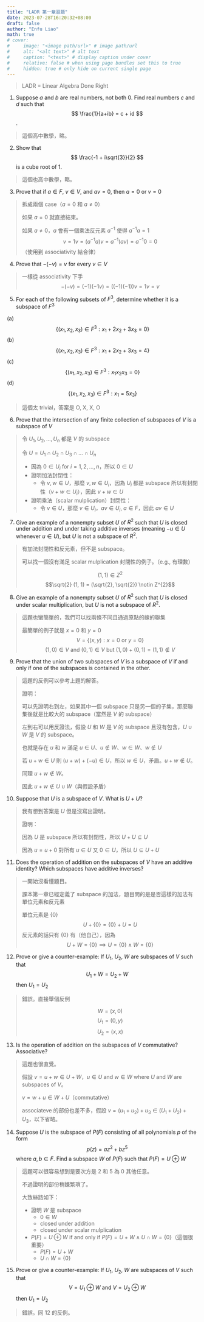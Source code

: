 ```yaml
---
title: "LADR 第一章習題"
date: 2023-07-28T16:20:32+08:00
draft: false
author: "Enfu Liao"
math: true
# cover:
#     image: "<image path/url>" # image path/url
#     alt: "<alt text>" # alt text
#     caption: "<text>" # display caption under cover
#     relative: false # when using page bundles set this to true
#     hidden: true # only hide on current single page
---
```


> LADR = Linear Algebra Done Right

1. Suppose $a$ and $b$ are real numbers, not both 0. Find real numbers $c$ and $d$ such that
$$
\frac{1}{a+ib} = c + id
$$.

> 這個高中數學，略。

2. Show that 
$$
\frac{-1 + i\sqrt{3}}{2}
$$
is a cube root of 1.

> 這個也高中數學，略。

3. Prove that if $a\in F$, $v\in V$, and $av = 0$, then $a = 0$ or $v = 0$
> 拆成兩個 case（$a = 0$ 和 $a \neq 0$）
>
> 如果 $a = 0$ 就直接結束。
>
> 如果 $a \neq 0$，$a$ 會有一個乘法反元素 $a^{-1}$ 使得 $a^{-1}a = 1$
> $$v = 1v = (a^{-1}a)v = a^{-1}(av) = a^{-1}0 = 0$$
> （使用到 associativity 結合律）

4. Prove that $-(-v) = v$ for every $v\in V$
> 一樣從 associativity 下手
> $$-(-v) = (-1)(-1v) = ((-1)(-1))v = 1v = v$$

5. For each of the following subsets of $F^{3}$, determine whether it is a subspace of $F^{3}$

(a) $$\{ (x_{1}, x_{2}, x_{3}) \in F^{3} : x_{1} + 2x_{2} + 3x_{3} = 0 \}$$
(b) $$\{ (x_{1}, x_{2}, x_{3}) \in F^{3} : x_{1} + 2x_{2} + 3x_{3} = 4 \}$$
(c) $$\{ (x_{1}, x_{2}, x_{3}) \in F^{3} : x_{1}x_{2}x_{3} = 0 \}$$
(d) $$\{ (x_{1}, x_{2}, x_{3}) \in F^{3} : x_{1} = 5x_{3} \}$$

> 這個太 trivial，答案是 O, X, X, O

6. Prove that the intersection of any finite collection of subspaces of $V$ is a subspace of $V$
> 令 $U_{1}, U_{2}, ..., U_{n}$ 都是 $V$ 的 subspace
>
> 令 $U = U_{1} \cap U_{2} \cap U_{3} \cap ... \cap U_{n}$
> - 因為 $0 \in U_{i}$ for $i = 1, 2, ..., n$，所以 $0 \in U$
> - 證明加法封閉性：
>   - 令 $v, w \in U$，那麼 $v, w \in U_{i}$，因為 $U_{i}$ 都是 subspace 所以有封閉性（$v + w \in U_{i}$），因此 $v + w \in U$
> - 證明乘法（scalar mulplication）封閉性：
>   - 令 $v \in U$，那麼 $v \in U_{i}$，$av \in U_{i}$, $a \in F$，因此 $av \in U$

7. Give an example of a nonempty subset $U$ of $R^{2}$ such that $U$ is closed under addition and under taking additive inverses (meaning $-u \in U$ whenever $u \in U$), but $U$ is not a subspace of $R^{2}$.
> 有加法封閉性和反元素，但不是 subspace。
>
> 可以找一個沒有滿足 scalar mulplication 封閉性的例子。（e.g., 有理數）
> 
> $$(1, 1) \in Z^{2}$$
> $$\sqrt{2} (1, 1) = (\sqrt{2}, \sqrt{2}) \notin Z^{2}$$

8. Give an example of a nonempty subset $U$ of $R^{2}$ such that $U$ is closed under scalar multiplication, but $U$ is not a subspace of $R^{2}$.
> 這題也蠻簡單的，我們可以找兩條不同且通過原點的線的聯集
>
> 最簡單的例子就是 $x = 0$ 和 $y = 0$
> $$V = \{ (x, y) : x = 0 \text{ or } y = 0 \}$$
> $$(1, 0) \in V \text{ and } (0, 1) \in V \text{ but } (1, 0) + (0, 1) = (1, 1) \notin V$$

9. Prove that the union of two subspaces of $V$ is a subspace of $V$ if and only if one of the subspaces is contained in the other.
> 這題的反例可以參考上題的解答。
>
> 證明：
>
> 可以先證明右到左，如果其中一個 subspace 只是另一個的子集，那麼聯集後就是比較大的 subspace（當然是 $V$ 的 subspace）
> 
> 左到右可以用反證法，假設 $U$ 和 $W$ 是 $V$ 的 subspace 且沒有包含，$U \cup W$ 是 $V$ 的 subspace。
>
> 也就是存在 $u$ 和 $w$ 滿足 $u \in U$、$u \notin W$、$w \in W$、$w \notin U$
> 
> 若 $u + w \in U$ 則 $(u + w) + (-u) \in U$，所以 $w \in U$，矛盾。$u + w \notin U$。
> 
> 同理 $u + w \notin W$。
>
> 因此 $u + w \notin U \cup W$（與假設矛盾）

10. Suppose that $U$ is a subspace of $V$. What is $U + U$?
> 我有想到答案是 $U$ 但是沒寫出證明。
>
> 證明：
> 
> 因為 $U$ 是 subspace 所以有封閉性，所以  $U + U \subseteq U$
>
> 因為 $u = u + 0$ 對所有 $u \in U$ 又 $0 \in U$，所以 $U \subseteq U + U$

11. Does the operation of addition on the subspaces of $V$ have an additive identity? Which subspaces have additive inverses?
> 一開始沒看懂題目。
>
> 課本第一章已經定義了 subspace 的加法，題目問的是是否這樣的加法有單位元素和反元素
>
> 單位元素是 $\{0\}$
> $$U + \{0\} = \{0\} + U = U$$
> 反元素的話只有 $\{0\}$ 有（他自己），因為
> $$U + W = \{0\} \implies U = \{0\} \wedge W = \{0\}$$

12. Prove or give a counter-example: If $U_{1}$, $U_{2}$, $W$ are subspaces of $V$ such that
$$U_{1} + W = U_{2} + W$$
then $U_{1} = U_{2}$

> 錯誤。直接舉個反例
>
> $$W = (x, 0)$$
> $$U_{1} = (0, y)$$
> $$U_{2} = (x, x)$$

13. Is the operation of addition on the subspaces of $V$ commutative? Associative?
> 這題也很直覺。
>
> 假設 $v = u + w \in U + W$，$u \in U$ and $w \in W$ where $U$ and $W$ are subspaces of $V$。
>
> $v = w + u \in W + U$（commutative）
>
> associateve 的部份也差不多，假設 $v = (u_{1} + u_{2}) + u_{3} \in (U_{1} + U_{2}) + U_{3}$，以下省略。

14. Suppose $U$ is the subspace of $P(F)$ consisting of all polynomials $p$ of the form
$$p(z) = az^{2} + bz^{5}$$
where $a, b \in F$. Find a subspace $W$ of $P(F)$ such that $P(F) = U \oplus W$

> 這題可以很容易想到是要次方是 $2$ 和 $5$ 為 $0$ 其他任意。
>
> 不過證明的部份稍嫌繁瑣了。
>
> 大致絲路如下：
> - 證明 $W$ 是 subspace
>   - $0 \in W$
>   - closed under addition
>   - closed under scalar mulplication
> - $P(F) = U \oplus W$ if and only if $P(F) = U + W \wedge U \cap W = \{0\}$（這個很重要）
>   - $P(F) = U + W$
>   - $U \cap W = \{0\}$


15. Prove or give a counter-example: If $U_{1}$, $U_{2}$, $W$ are subspaces of $V$ such that
$$V = U_{1} \oplus W \text{ and } V = U_{2} \oplus W$$
then $U_{1} = U_{2}$
> 錯誤。同 12 的反例。